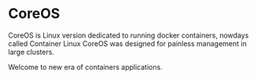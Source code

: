 # CoreOS 
CoreOS is Linux version dedicated to running docker containers, nowdays called Container Linux CoreOS was designed for painless management in large clusters.

Welcome to new era of containers applications.
